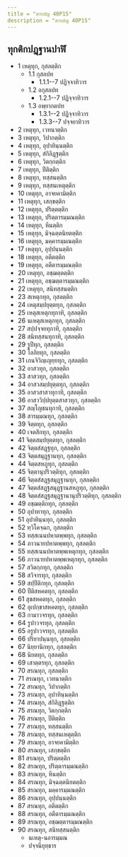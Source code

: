 ```yaml
---
title = "สารบัญ 40P15"
description = "สารบัญ 40P15"
---
```


## ทุกติกปฏฺฐานปาฬิ

- 1 เหตุทุก, กุสลตฺติก
  - 1.1 กุสลปท
    - 1.1.1--7 ปฏิจฺจาทิวาร
  - 1.2 อกุสลปท
    - 1.2.1--7 ปฏิจฺจาทิวาร
  - 1.3 อพฺยากตปท
    - 1.3.1--2 ปฏิจฺจาทิวาร
    - 1.3.3--7 ปจฺจยาทิวาร
- 2 เหตุทุก, เวทนาตฺติก
- 3 เหตุทุก, วิปากตฺติก
- 4 เหตุทุก, อุปาทินฺนตฺติก
- 5 เหตุทุก, สํกิลิฏฺฐตฺติก
- 6 เหตุทุก, วิตกฺกตฺติก
- 7 เหตุทุก, ปีติตฺติก
- 8 เหตุทุก, ทสฺสนตฺติก
- 9 เหตุทุก, ทสฺสนเหตุตฺติก
- 10 เหตุทุก, อาจยคามิตฺติก
- 11 เหตุทุก, เสกฺขตฺติก
- 12 เหตุทุก, ปริตฺตตฺติก
- 13 เหตุทุก, ปริตฺตารมฺมณตฺติก
- 14 เหตุทุก, หีนตฺติก
- 15 เหตุทุก, มิจฺฉตฺตนิยตตฺติก
- 16 เหตุทุก, มคฺคารมฺมณตฺติก
- 17 เหตุทุก, อุปฺปนฺนตฺติก
- 18 เหตุทุก, อตีตตฺติก
- 19 เหตุทุก, อตีตารมฺมณตฺติก
- 20 เหตุทุก, อชฺฌตฺตตฺติก
- 21 เหตุทุก, อชฺฌตฺตารมฺมณตฺติก
- 22 เหตุทุก, สนิทสฺสนตฺติก
- 23 สเหตุกทุก, กุสลตฺติก
- 24 เหตุสมฺปยุตฺตทุก, กุสลตฺติก
- 25 เหตุสเหตุกทุกาทิ, กุสลตฺติก
- 26 นเหตุสเหตุกทุก, กุสลตฺติก
- 27 สปฺปจฺจยทุกาทิ, กุสลตฺติก
- 28 สนิทสฺสนทุกาทิ, กุสลตฺติก
- 29 รูปีทุก, กุสลตฺติก
- 30 โลกิยทุก, กุสลตฺติก
- 31 เกนจิวิญฺเญยฺยทุก, กุสลตฺติก
- 32 อาสวทุก, กุสลตฺติก
- 33 สาสวทุก, กุสลตฺติก
- 34 อาสวสมฺปยุตฺตทุก, กุสลตฺติก
- 35 อาสวสาสวทุกาทิ, กุสลตฺติก
- 36 อาสววิปฺปยุตฺตสาสวทุก, กุสลตฺติก
- 37 สญฺโญชนทุกาทิ, กุสลตฺติก
- 38 สารมฺมณทุก, กุสลตฺติก
- 39 จิตฺตทุก, กุสลตฺติก
- 40 เจตสิกทุก, กุสลตฺติก
- 41 จิตฺตสมฺปยุตฺตทุก, กุสลตฺติก
- 42 จิตฺตสํสฏฺฐทุก, กุสลตฺติก
- 43 จิตฺตสมุฏฺฐานทุก, กุสลตฺติก
- 44 จิตฺตสหภูทุก, กุสลตฺติก
- 45 จิตฺตานุปริวตฺติทุก, กุสลตฺติก
- 46 จิตฺตสํสฏฺฐสมุฏฺฐานทุก, กุสลตฺติก
- 47 จิตฺตสํสฏฺฐสมุฏฺฐานสหภูทุก, กุสลตฺติก
- 48 จิตฺตสํสฏฺฐสมุฏฺฐานานุปริวตฺติทุก, กุสลตฺติก
- 49 อชฺฌตฺติกทุก, กุสลตฺติก
- 50 อุปาทาทุก, กุสลตฺติก
- 51 อุปาทินฺนทุก, กุสลตฺติก
- 52 ทฺวิโคจฺฉก, กุสลตฺติก
- 53 ทสฺสเนนปหาตพฺพทุก, กุสลตฺติก
- 54 ภาวนายปหาตพฺพทุก, กุสลตฺติก
- 55 ทสฺสเนนปหาตพฺพเหตุกทุก, กุสลตฺติก
- 56 ภาวนายปหาตพฺพเหตุกทุก, กุสลตฺติก
- 57 สวิตกฺกทุก, กุสลตฺติก
- 58 สวิจารทุก, กุสลตฺติก
- 59 สปฺปีติกทุก, กุสลตฺติก
- 60 ปีติสหคตทุก, กุสลตฺติก
- 61 สุขสหคตทุก, กุสลตฺติก
- 62 อุเปกฺขาสหคตทุก, กุสลตฺติก
- 63 กามาวจรทุก, กุสลตฺติก
- 64 รูปาวจรทุก, กุสลตฺติก
- 65 อรูปาวจรทุก, กุสลตฺติก
- 66 ปริยาปนฺนทุก, กุสลตฺติก
- 67 นิยฺยานิกทุก, กุสลตฺติก
- 68 นิยตทุก, กุสลตฺติก
- 69 เสาตฺตรทุก, กุสลตฺติก
- 70 สรณทุก, กุสลตฺติก
- 71 สรณทุก, เวทนาตฺติก
- 72 สรณทุก, วิปากตฺติก
- 73 สรณทุก, อุปาทินฺนตฺติก
- 74 สรณทุก, สํกิลิฏฺฐตฺติก
- 75 สรณทุก, วิตกฺกตฺติก
- 76 สรณทุก, ปีติตฺติก
- 77 สรณทุก, ทสฺสนตฺติก
- 78 สรณทุก, ทสฺสนเหตุตฺติก
- 79 สรณทุก, อาจยคามิตฺติก
- 80 สรณทุก, เสกฺขตฺติก
- 81 สรณทุก, ปริตฺตตฺติก
- 82 สรณทุก, ปริตฺตารมฺมณตฺติก
- 83 สรณทุก, หีนตฺติก
- 84 สรณทุก, มิจฺฉตฺตนิยตตฺติก
- 85 สรณทุก, มคฺคารมฺมณตฺติก
- 86 สรณทุก, อุปฺปนฺนตฺติก
- 87 สรณทุก, อตีตตฺติก
- 88 สรณทุก, อตีตารมฺมณตฺติก
- 89 สรณทุก, อชฺฌตฺตารมฺมณตฺติก
- 90 สรณทุก, สนิทสฺสนตฺติก
  - นเหตุ-นอารมฺมณ
  - ปจฺจนียุทฺธาร